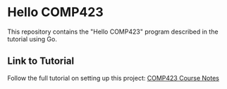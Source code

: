 # Hello COMP423

This repository contains the "Hello COMP423" program described in the tutorial using Go.

## Link to Tutorial

Follow the full tutorial on setting up this project: [COMP423 Course Notes](https://jhphamunc.github.io/comp423-course-notes/tutorials/go-setup/)
